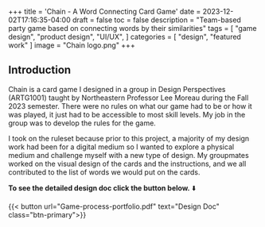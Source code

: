 +++
title = 'Chain - A Word Connecting Card Game'
date = 2023-12-02T17:16:35-04:00
draft = false
toc = false
description = "Team-based party game based on connecting words by their similarities"
tags = [
    "game design",
    "product design",
    "UI/UX",
]
categories = [
    "design",
    "featured work"
]
image = "Chain logo.png"
+++

## Introduction

Chain is a card game I designed in a group in Design Perspectives (ARTG1001) taught by Northeastern Professor Lee Moreau during the Fall 2023 semester. There were no rules on what our game had to be or how it was played, it just had to be accessible to most skill levels. My job in the group was to develop the rules for the game.

I took on the ruleset because prior to this project, a majority of my design work had been for a digital medium so I wanted to explore a physical medium and challenge myself with a new type of design. My groupmates worked on the visual design of the cards and the instructions, and we all contributed to the list of words we would put on the cards.

**To see the detailed design doc click the button below.** ⬇️

{{< button url="Game-process-portfolio.pdf" text="Design Doc" class="btn-primary">}}